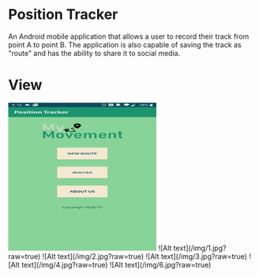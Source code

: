 # Position Tracker 
An Android mobile application that allows a user to record their track from point A to point B. The application is also capable of saving the track as "route" and has the ability to share it to social media. 

# View
<img src="/img/1.jpg?raw=true" width="300" height="300"/>
![Alt text](/img/1.jpg?raw=true)
![Alt text](/img/2.jpg?raw=true)
![Alt text](/img/3.jpg?raw=true)
![Alt text](/img/4.jpg?raw=true)
![Alt text](/img/6.jpg?raw=true)

